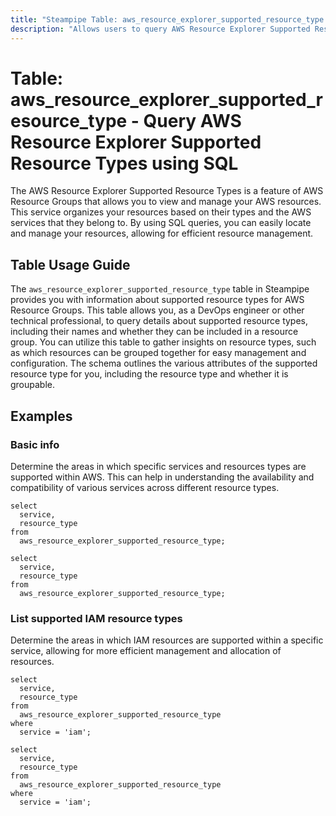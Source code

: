 ```yaml
---
title: "Steampipe Table: aws_resource_explorer_supported_resource_type - Query AWS Resource Explorer Supported Resource Types using SQL"
description: "Allows users to query AWS Resource Explorer Supported Resource Types to obtain details about supported resource types for AWS Resource Groups."
---
```


# Table: aws_resource_explorer_supported_resource_type - Query AWS Resource Explorer Supported Resource Types using SQL

The AWS Resource Explorer Supported Resource Types is a feature of AWS Resource Groups that allows you to view and manage your AWS resources. This service organizes your resources based on their types and the AWS services that they belong to. By using SQL queries, you can easily locate and manage your resources, allowing for efficient resource management.

## Table Usage Guide

The `aws_resource_explorer_supported_resource_type` table in Steampipe provides you with information about supported resource types for AWS Resource Groups. This table allows you, as a DevOps engineer or other technical professional, to query details about supported resource types, including their names and whether they can be included in a resource group. You can utilize this table to gather insights on resource types, such as which resources can be grouped together for easy management and configuration. The schema outlines the various attributes of the supported resource type for you, including the resource type and whether it is groupable.

## Examples

### Basic info
Determine the areas in which specific services and resources types are supported within AWS. This can help in understanding the availability and compatibility of various services across different resource types.

```sql+postgres
select
  service,
  resource_type
from
  aws_resource_explorer_supported_resource_type;
```

```sql+sqlite
select
  service,
  resource_type
from
  aws_resource_explorer_supported_resource_type;
```

### List supported IAM resource types
Determine the areas in which IAM resources are supported within a specific service, allowing for more efficient management and allocation of resources.

```sql+postgres
select
  service,
  resource_type
from
  aws_resource_explorer_supported_resource_type
where
  service = 'iam';
```

```sql+sqlite
select
  service,
  resource_type
from
  aws_resource_explorer_supported_resource_type
where
  service = 'iam';
```